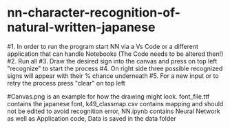 # nn-character-recognition-of-natural-written-japanese

#1. In order to run the program start NN via a Vs Code or a different application that can handle Notebooks (The Code needs to be altered then!)
#2. Run all
#3. Draw the desired sign into the canvas and press on top left "recognize" to start the process
#4. On right side three possible recognized signs will appear with their % chance underneath
#5. For a new input or to retry the process press "clear" on top left 

#Canvas.png is an example for how the drawing might look. font_file.ttf contains the japanese font, k49_classmap.csv contains mapping and should not be edited to avoid recognition error, NN.ipynb contains Neural Network as well as Application code, Data is saved in the data folder 
